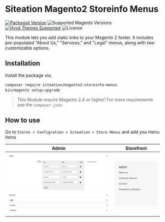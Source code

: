 # Siteation Magento2 Storeinfo Menus

[![Packagist Version](https://img.shields.io/packagist/v/siteation/magento2-storeinfo-menus?style=for-the-badge)](https://packagist.org/packages/siteation/magento2-storeinfo-menus)
![Supported Magento Versions](https://img.shields.io/badge/magento-%202.3_|_2.4-brightgreen.svg?logo=magento&longCache=true&style=for-the-badge)
[![Hyvä Themes Supported](https://img.shields.io/badge/Hyva_Themes-Supported-3df0af.svg?longCache=true&style=for-the-badge)](https://hyva.io/)
![License](https://img.shields.io/github/license/Siteation/magento2-storeinfo-menus?color=%23234&style=for-the-badge)

This module lets you add static links to your Magento 2 footer. It includes pre-populated "About Us," "Services," and "Legal" menus, along with two customizable options.

## Installation

Install the package via;

```bash
composer require siteation/magento2-storeinfo-menus
bin/magento setup:upgrade
```

> This Module require Magento 2.4 or higher!
> For more requirements see the `composer.json`.

## How to use

Go to `Stores > Configration > Siteation > Store Menus` and add you menu items

| Admin        | Storefront   |
| ------------ | ------------ |
| ![preview-1] | ![preview-2] |

[preview-1]: ./assets/preview-admin.webp "Preview of the Magento2 admin Siteation StoreInfo Menus"
[preview-2]: ./assets/preview.webp "Preview of the Siteation StoreInfo Menus"
